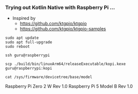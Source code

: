 ### Trying out Kotlin Native with Raspberry Pi ...

- Inspired by
    - https://github.com/ktgpio/ktgpio
    - https://github.com/ktgpio/ktgpio-samples

```shell
sudo apt update
sudo apt full-upgrade
sudo reboot
```

```shell
ssh guru@raspberrypi
```

```shell
scp ./build/bin/linuxArm64/releaseExecutable/kopi.kexe guru@raspberrypi:kopi
```

```shell
cat /sys/firmware/devicetree/base/model
```

Raspberry Pi Zero 2 W Rev 1.0
Raspberry Pi 5 Model B Rev 1.0
